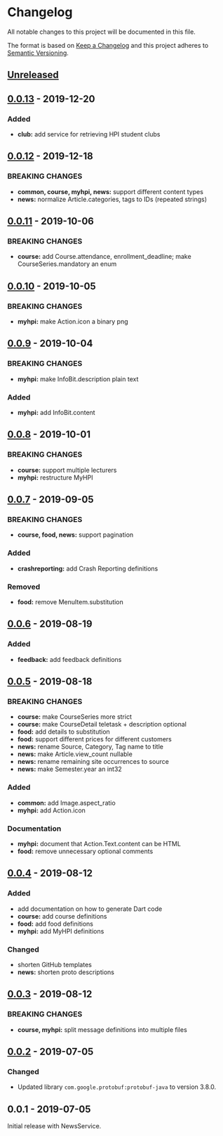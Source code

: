 # Changelog

All notable changes to this project will be documented in this file.

The format is based on [Keep a Changelog](http://keepachangelog.com/en/1.0.0/)
and this project adheres to [Semantic Versioning](http://semver.org/spec/v2.0.0.html).


<!-- Template:
## [Unreleased] - 2019-xx-xx
### Added
### Changed
### Deprecated
### Removed
### Fixed
### Security
-->

## [Unreleased]

## [0.0.13] - 2019-12-20
### Added
- **club:** add service for retrieving HPI student clubs

## [0.0.12] - 2019-12-18
### BREAKING CHANGES
- **common, course, myhpi, news:** support different content types
- **news:** normalize Article.categories, tags to IDs (repeated strings)

## [0.0.11] - 2019-10-06
### BREAKING CHANGES
- **course:** add Course.attendance, enrollment_deadline; make CourseSeries.mandatory an enum

## [0.0.10] - 2019-10-05
### BREAKING CHANGES
- **myhpi:** make Action.icon a binary png

## [0.0.9] - 2019-10-04
### BREAKING CHANGES
- **myhpi:** make InfoBit.description plain text

### Added
- **myhpi:** add InfoBit.content

## [0.0.8] - 2019-10-01
### BREAKING CHANGES
- **course:** support multiple lecturers
- **myhpi:** restructure MyHPI

## [0.0.7] - 2019-09-05
### BREAKING CHANGES
- **course, food, news:** support pagination

### Added
- **crashreporting:** add Crash Reporting definitions

### Removed
- **food:** remove MenuItem.substitution

## [0.0.6] - 2019-08-19
### Added
- **feedback:** add feedback definitions

## [0.0.5] - 2019-08-18
### BREAKING CHANGES
- **course:** make CourseSeries more strict
- **course:** make CourseDetail teletask + description optional
- **food:** add details to substitution
- **food:** support different prices for different customers
- **news:** rename Source, Category, Tag name to title
- **news:** make Article.view_count nullable
- **news:** rename remaining site occurrences to source
- **news:** make Semester.year an int32

### Added
- **common:** add Image.aspect_ratio
- **myhpi:** add Action.icon

### Documentation
- **myhpi:** document that Action.Text.content can be HTML
- **food:** remove unnecessary optional comments

## [0.0.4] - 2019-08-12
### Added
- add documentation on how to generate Dart code
- **course:** add course definitions
- **food:** add food definitions
- **myhpi:** add MyHPI definitions

### Changed
- shorten GitHub templates
- **news:** shorten proto descriptions

## [0.0.3] - 2019-08-12
### BREAKING CHANGES
- **course, myhpi:** split message definitions into multiple files

## [0.0.2] - 2019-07-05
### Changed
- Updated library `com.google.protobuf:protobuf-java` to version 3.8.0.

## 0.0.1 - 2019-07-05
Initial release with NewsService.


[Unreleased]: https://github.com/HPI-de/hpi-cloud-apis/compare/0.0.13...dev
[0.0.13]: https://github.com/HPI-de/hpi-cloud-apis/compare/0.0.12...0.0.13
[0.0.12]: https://github.com/HPI-de/hpi-cloud-apis/compare/0.0.11...0.0.12
[0.0.11]: https://github.com/HPI-de/hpi-cloud-apis/compare/0.0.10...0.0.11
[0.0.10]: https://github.com/HPI-de/hpi-cloud-apis/compare/0.0.9...0.0.10
[0.0.9]: https://github.com/HPI-de/hpi-cloud-apis/compare/0.0.8...0.0.9
[0.0.8]: https://github.com/HPI-de/hpi-cloud-apis/compare/0.0.7...0.0.8
[0.0.7]: https://github.com/HPI-de/hpi-cloud-apis/compare/0.0.6...0.0.7
[0.0.6]: https://github.com/HPI-de/hpi-cloud-apis/compare/0.0.5...0.0.6
[0.0.5]: https://github.com/HPI-de/hpi-cloud-apis/compare/0.0.4...0.0.5
[0.0.4]: https://github.com/HPI-de/hpi-cloud-apis/compare/0.0.3...0.0.4
[0.0.3]: https://github.com/HPI-de/hpi-cloud-apis/compare/0.0.2...0.0.3
[0.0.2]: https://github.com/HPI-de/hpi-cloud-apis/compare/0.0.1...0.0.2

